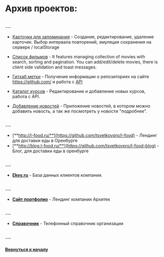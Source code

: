 # Архив проектов:


<br />
---
<br />


- [Карточки для запоминания](https://bitbucket.org/stasok/flashcard-app) - Создание, редактирование, удаление карточек. Выбор интервала повторений, эмуляция сохранения на сервере / localStorage

- [Список фильмов](https://bitbucket.org/stasok/react-movies) - It features managing collection of movies with search, sorting and pagination. You can add/edit/delete movies, there is client side validation and toast messages.

- [Гитхаб метки](https://bitbucket.org/stasok/react-oauth) - Получение информации о репозиториях на сайте https://github.com/ и работа с [API](https://developer.github.com/v3/)

- [Каталог курсов](https://bitbucket.org/stasok/redux-starter) - Редактирование и добавление новых курсов, работа с API.

- [Добавление новостей](https://bitbucket.org/stasok/react-simple) - Приложение новостей, в котором можно добавить новость, а так же посмотреть у новости "подробнее".


<br />
---
<br />


- [**http://l-food.ru/**](https://github.com/tsvetkovpro/l-food) - Лендинг для доставки еды в Оренбурге
- [**http://blog.l-food.ru/**](https://github.com/tsvetkovpro/l-food-blog) - Блог, для доставки еды в оренбурге


<br />
---
<br />


- [**Ekey.ru**](https://github.com/tsvetkovpro/ekey) - База данных клиентов компании.


<br />
---
<br />


- [**Сайт портфолио**](https://github.com/tsvetkovpro/arch) - Лендинг компании Архитек


<br />
---
<br />


- [**Справочник**](https://github.com/tsvetkovpro/contact-book) - Телефонный справочник организации


<br />
---
<br />


#### [Вернуться к началу](https://github.com/tsvetkovpro/sources)



























